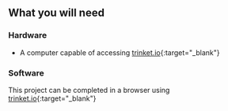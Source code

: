 ## What you will need

### Hardware

+ A computer capable of accessing [trinket.io](https://trinket.io){:target="_blank"}

### Software

This project can be completed in a browser using [trinket.io](https://trinket.io){:target="_blank"}
